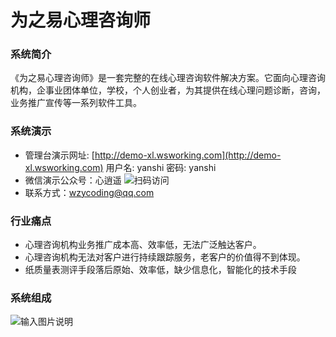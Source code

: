 # 为之易心理咨询师

### 系统简介

《为之易心理咨询师》是一套完整的在线心理咨询软件解决方案。它面向心理咨询机构，企事业团体单位，学校，个人创业者，为其提供在线心理问题诊断，咨询，业务推广宣传等一系列软件工具。

### 系统演示

- 管理台演示网址: [http://demo-xl.wsworking.com](http://demo-xl.wsworking.com)
  用户名: yanshi  密码: yanshi
- 微信演示公众号：心逍遥 
![扫码访问](https://images.gitee.com/uploads/images/2022/0227/200724_04e80d5c_10482337.jpeg "mp.jpg")
- 联系方式：[wzycoding@qq.com](mailto:wzycoding@qq.com)


### 行业痛点

- 心理咨询机构业务推广成本高、效率低，无法广泛触达客户。
- 心理咨询机构无法对客户进行持续跟踪服务，老客户的价值得不到体现。
- 纸质量表测评手段落后原始、效率低，缺少信息化，智能化的技术手段
### 系统组成

![输入图片说明](https://images.gitee.com/uploads/images/2022/0227/195118_bf243862_10482337.png "components.png")